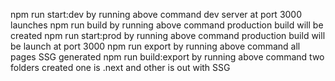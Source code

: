 npm run start:dev
by running above command dev server at port 3000 launches
npm run build
by running above command production build will be created 
npm run start:prod
by running above command production build will be launch at port 3000 
npm run export 
by running above command all pages SSG generated 
npm run build:export
by running above command two folders created one is .next and other is out with SSG

